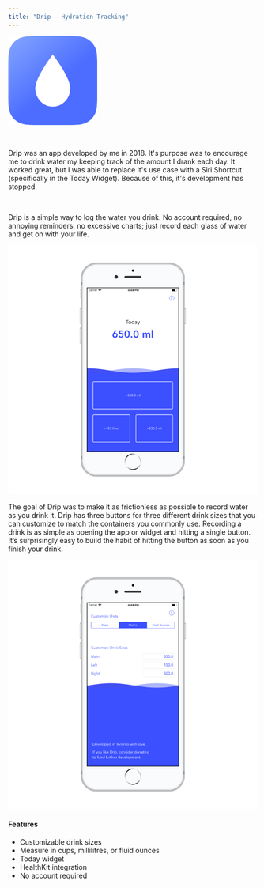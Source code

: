```yaml
---
title: "Drip - Hydration Tracking"
---
```



![drip app icon](./images/drip-app-icon.png)


<br>

Drip was an app developed by me in 2018. It's purpose was to encourage me to drink water my keeping track of the amount I drank each day. It worked great, but I was able to replace it's use case with a Siri Shortcut (specifically in the Today Widget). Because of this, it's development has stopped.

<br>

Drip is a simple way to log the water you drink. No account required, no annoying reminders, no excessive charts; just record each glass of water and get on with your life.

![drip main screen](./images/drip1.png)

The goal of Drip was to make it as frictionless as possible to record water as you drink it. Drip has three buttons for three different drink sizes that you can customize to match the containers you commonly use. Recording a drink is as simple as opening the app or widget and hitting a single button. It’s surprisingly easy to build the habit of hitting the button as soon as you finish your drink.

![drip settings screen](./images/drip2.png)

#### Features

- Customizable drink sizes
- Measure in cups, millilitres, or fluid ounces
- Today widget
- HealthKit integration
- No account required

<br>
